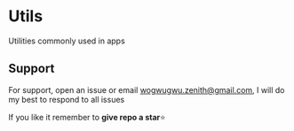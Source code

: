 # Utils

Utilities commonly used in apps

## Support

For support, open an issue or email wogwugwu.zenith@gmail.com, I will do my best to respond to all issues

If you like it remember to **give repo a star**⭐
